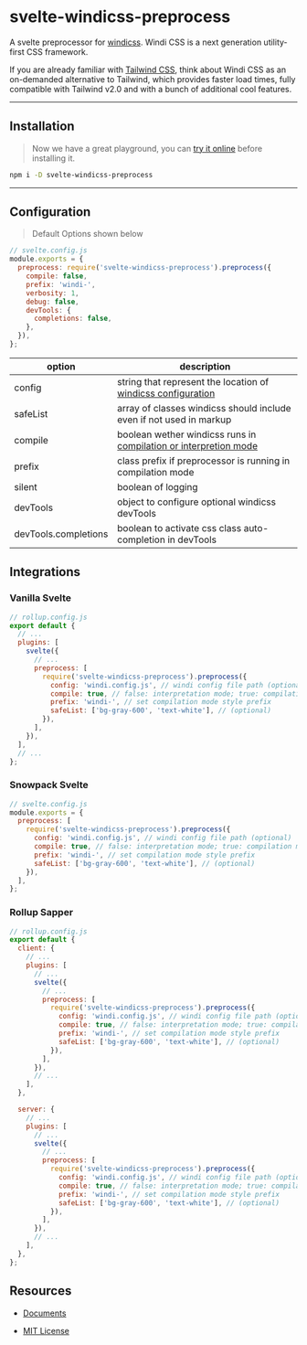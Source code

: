 # svelte-windicss-preprocess

A svelte preprocessor for [windicss](https://github.com/windicss/windicss). Windi CSS is a next generation utility-first CSS framework.

If you are already familiar with [Tailwind CSS](https://tailwindcss.com/docs), think about Windi CSS as an on-demanded alternative to Tailwind, which provides faster load times, fully compatible with Tailwind v2.0 and with a bunch of additional cool features.

---

## Installation

<!-- gets replaced with https://next.windicss.org/play.html if public -->

> Now we have a great playground, you can [try it online](https://windicss.github.io/svelte-windicss-preprocess/) before installing it.

```sh
npm i -D svelte-windicss-preprocess
```

---

## Configuration

> Default Options shown below

```js
// svelte.config.js
module.exports = {
  preprocess: require('svelte-windicss-preprocess').preprocess({
    compile: false,
    prefix: 'windi-',
    verbosity: 1,
    debug: false,
    devTools: {
      completions: false,
    },
  }),
};
```

| option               | description                                                                              |
| -------------------- | ---------------------------------------------------------------------------------------- |
| config               | string that represent the location of [windicss configuration](https://windicss.org)     |
| safeList             | array of classes windicss should include even if not used in markup                      |
| compile              | boolean wether windicss runs in [compilation or interpretion mode](https://windicss.org) |
| prefix               | class prefix if preprocessor is running in compilation mode                              |
| silent               | boolean of logging                                                                       |
| devTools             | object to configure optional windicss devTools                                           |
| devTools.completions | boolean to activate css class auto-completion in devTools                                |

## Integrations

<!-- ### [see guides](https://next.windicss.org/guide/integrations/svelte-preprocessor.html) can be found in windicss docs -->

### Vanilla Svelte

```js
// rollup.config.js
export default {
  // ...
  plugins: [
    svelte({
      // ...
      preprocess: [
        require('svelte-windicss-preprocess').preprocess({
          config: 'windi.config.js', // windi config file path (optional)
          compile: true, // false: interpretation mode; true: compilation mode (optional)
          prefix: 'windi-', // set compilation mode style prefix
          safeList: ['bg-gray-600', 'text-white'], // (optional)
        }),
      ],
    }),
  ],
  // ...
};
```

### Snowpack Svelte

```js
// svelte.config.js
module.exports = {
  preprocess: [
    require('svelte-windicss-preprocess').preprocess({
      config: 'windi.config.js', // windi config file path (optional)
      compile: true, // false: interpretation mode; true: compilation mode (optional)
      prefix: 'windi-', // set compilation mode style prefix
      safeList: ['bg-gray-600', 'text-white'], // (optional)
    }),
  ],
};
```

### Rollup Sapper

```js
// rollup.config.js
export default {
  client: {
    // ...
    plugins: [
      // ...
      svelte({
        // ...
        preprocess: [
          require('svelte-windicss-preprocess').preprocess({
            config: 'windi.config.js', // windi config file path (optional)
            compile: true, // false: interpretation mode; true: compilation mode (optional)
            prefix: 'windi-', // set compilation mode style prefix
            safeList: ['bg-gray-600', 'text-white'], // (optional)
          }),
        ],
      }),
      // ...
    ],
  },

  server: {
    // ...
    plugins: [
      // ...
      svelte({
        // ...
        preprocess: [
          require('svelte-windicss-preprocess').preprocess({
            config: 'windi.config.js', // windi config file path (optional)
            compile: true, // false: interpretation mode; true: compilation mode (optional)
            prefix: 'windi-', // set compilation mode style prefix
            safeList: ['bg-gray-600', 'text-white'], // (optional)
          }),
        ],
      }),
      // ...
    ],
  },
};
```

## Resources

- [Documents](https://windicss.org)

- [MIT License](https://github.com/windicss/svelte-windicss-preprocess/blob/main/LICENSE)
